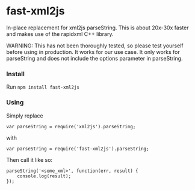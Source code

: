 # fast-xml2js
In-place replacement for xml2js parseString. This is about 20x-30x faster and makes use of the rapidxml C++ library.

WARNING: This has not been thoroughly tested, so please test yourself before using in production.  It works for our use case.  It only works for parseString and does not include the options parameter in parseString.

### Install
Run ```npm install fast-xml2js```

### Using
Simply replace

```var parseString = require('xml2js').parseString;```

with

```var parseString = require('fast-xml2js').parseString;```

Then call it like so:

```
parseString('<some_xml>', function(err, result) {
    console.log(result);
});
```